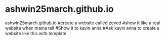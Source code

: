 # ashwin25march.github.io
ashwin25march.github.io
#create a website called zeved
#show it like a real website when mama tell
#Show it to kavin anna
#Ask kavin anna to create a website like this with template
